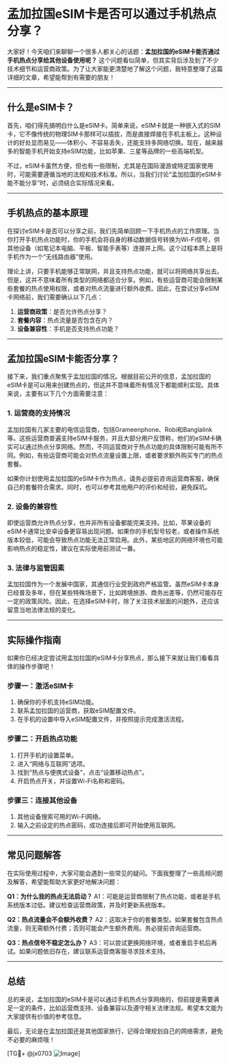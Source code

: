 # 孟加拉国eSIM卡是否可以通过手机热点分享？

大家好！今天咱们来聊聊一个很多人都关心的话题：**孟加拉国的eSIM卡能否通过手机热点分享给其他设备使用呢？** 这个问题看似简单，但其实背后涉及到了不少技术细节和运营商政策。为了让大家能更清楚地了解这个问题，我特意整理了这篇详细的文章，希望能帮到有需要的朋友！

---

## 什么是eSIM卡？

首先，咱们得先搞明白什么是eSIM卡。简单来说，eSIM卡就是一种嵌入式的SIM卡，它不像传统的物理SIM卡那样可以插拔，而是直接焊接在手机主板上。这种设计的好处显而易见——体积小、不容易丢失，还能支持多网络切换。现在，越来越多的智能手机开始支持eSIM功能，比如苹果、三星等品牌的一些高端机型。

不过，eSIM卡虽然方便，但也有一些限制，尤其是在国际漫游或特定国家使用时，可能需要遵循当地的法规和技术标准。所以，当我们讨论“孟加拉国的eSIM卡能不能分享”时，必须结合实际情况来看。

---

## 手机热点的基本原理

在探讨eSIM卡是否可以分享之前，我们先简单回顾一下手机热点的工作原理。当你打开手机热点功能时，你的手机会将自身的移动数据信号转换为Wi-Fi信号，供其他设备（如笔记本电脑、平板、智能手表等）连接并上网。这个过程本质上是将手机作为一个“无线路由器”使用。

理论上讲，只要手机能够正常联网，并且支持热点功能，就可以将网络共享出去。但是，这并不意味着所有类型的网络都适合分享。例如，有些运营商可能会限制某些套餐的热点使用权限，或者对热点流量进行额外收费。因此，在尝试分享eSIM卡网络前，我们需要确认以下几点：

1. **运营商政策**：是否允许热点分享？
2. **套餐内容**：热点流量是否包含在内？
3. **设备兼容性**：手机是否支持热点功能？

---

## 孟加拉国eSIM卡能否分享？

接下来，我们重点聚焦于孟加拉国的情况。根据目前公开的信息，孟加拉国的eSIM卡是可以用来创建热点的，但这并不意味着所有情况下都能顺利实现。具体来说，主要有以下几个方面需要注意：

### 1. **运营商的支持情况**
孟加拉国有几家主要的电信运营商，包括Grameenphone、Robi和Banglalink等。这些运营商普遍支持eSIM卡服务，并且大部分用户反馈称，他们的eSIM卡确实可以通过热点分享网络。然而，不同运营商对于热点功能的具体限制可能有所不同。例如，有些运营商可能会对热点流量设置上限，或者要求额外购买专门的热点套餐。

如果你计划使用孟加拉国的eSIM卡作为热点，请务必提前咨询运营商客服，确保自己的套餐符合需求。同时，也可以参考其他用户的评价和经验，避免踩坑。

### 2. **设备的兼容性**
即使运营商允许热点分享，也并非所有设备都能完美支持。比如，苹果设备的eSIM卡通常比安卓设备更容易出现问题。如果你的手机型号较老，或者操作系统版本较低，可能会导致热点功能无法正常启用。此外，某些地区的网络环境也可能影响热点的稳定性，建议在实际使用前测试一番。

### 3. **法律与监管因素**
孟加拉国作为一个发展中国家，其通信行业受到政府严格监管。虽然eSIM卡本身已经普及多年，但在某些特殊场景下，比如跨境旅游、商务出差等，仍然可能存在一定的政策风险。因此，在选择eSIM卡时，除了关注技术层面的问题外，还应该留意当地法律法规的变化。

---

## 实际操作指南

如果你已经决定尝试用孟加拉国的eSIM卡分享热点，那么接下来就让我们看看具体的操作步骤吧！

### 步骤一：激活eSIM卡
1. 确保你的手机支持eSIM功能。
2. 联系孟加拉国的运营商，获取eSIM配置文件。
3. 在手机的设置中导入eSIM配置文件，并按照提示完成激活流程。

### 步骤二：开启热点功能
1. 打开手机的设置菜单。
2. 进入“网络与互联网”选项。
3. 找到“热点与便携式设备”，点击“设置移动热点”。
4. 开启热点开关，并设置Wi-Fi名称和密码。

### 步骤三：连接其他设备
1. 其他设备搜索可用的Wi-Fi网络。
2. 输入之前设定的热点密码，成功连接后即可开始使用互联网。

---

## 常见问题解答

在实际使用过程中，大家可能会遇到一些常见的疑问。下面我整理了一些高频问题及解答，希望能帮助大家更好地解决问题：

**Q1：为什么我的热点无法启动？**
A1：可能是运营商限制了热点功能，或者是手机系统版本过低。建议检查运营商政策，并及时更新系统版本。

**Q2：热点流量会不会额外收费？**
A2：这取决于你的套餐类型。如果套餐包含热点流量，则无需额外付费；否则可能会产生额外费用。务必提前咨询运营商。

**Q3：热点信号不稳定怎么办？**
A3：可以尝试更换网络环境，或者重启手机后再试。如果问题依旧存在，建议联系运营商客服寻求技术支持。

---

## 总结

总的来说，孟加拉国的eSIM卡是可以通过手机热点分享网络的，但前提是需要满足一定的条件，比如运营商支持、设备兼容以及遵守相关法律法规。希望本文能为大家提供有价值的参考信息。

最后，无论是在孟加拉国还是其他国家旅行，记得合理规划自己的网络需求，避免不必要的麻烦哦！

[TG💪+ @jx0703 ![Image](https://github.com/user-attachments/assets/dbca1d08-cadb-493c-b0ec-ad6f7a83f270)]